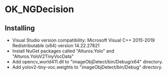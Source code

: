 # OK_NGDecision


## Installing
* Visual Studio version compatibility: Microsoft Visual C++ 2015-2019 Redistributable (x64) version 14.22.27821
* Install NuGet packages called "Alturos.Yolo" and "Alturos.YoloV2TinyVocData" 
* Add opencv_world411.dll to "imageObjDetect/bin/Debug/x64" directory.
* Add yolov2-tiny-voc.weights to "imageObjDetect/bin/Debug" directory.
